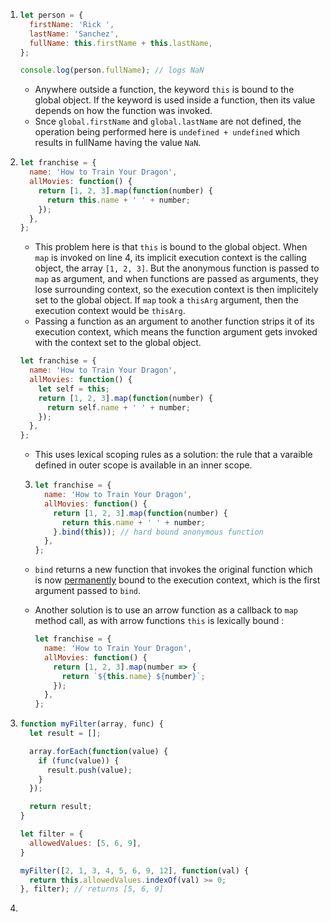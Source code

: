 1. ```js
   let person = {
     firstName: 'Rick ',
     lastName: 'Sanchez',
     fullName: this.firstName + this.lastName,
   };
   
   console.log(person.fullName); // logs NaN
   ```

   - Anywhere outside a function, the keyword `this` is bound to the global object. If the keyword is used inside a function, then its value depends on how the function was invoked. 
   - Snce `global.firstName` and `global.lastName` are not defined, the operation being performed here is `undefined + undefined` which results in fullName having the value `NaN`.

2. ```js
   let franchise = {
     name: 'How to Train Your Dragon',
     allMovies: function() {
       return [1, 2, 3].map(function(number) {
         return this.name + ' ' + number;
       });
     },
   };
   ```

   - This problem here is that `this` is bound to the global object.  When `map` is invoked on line 4, its implicit execution context is the calling object, the array `[1, 2, 3]`. But the anonymous function is passed to `map` as argument, and when functions are passed as arguments, they lose surrounding context, so the execution context is then implicitely set to the global object. If `map` took a `thisArg` argument, then the execution context would be `thisArg`. 
   - Passing a function as an argument to another function strips it of its execution context, which means the function argument gets invoked with the context set to the global object. 
   
   ```js
   let franchise = {
     name: 'How to Train Your Dragon',
     allMovies: function() {
       let self = this;
       return [1, 2, 3].map(function(number) {
         return self.name + ' ' + number;
       });
     },
   };
   ```
   
   - This uses lexical scoping rules as a solution: the rule that a varaible defined in outer scope is available in an inner scope. 
   
   3. ```js
      let franchise = {
        name: 'How to Train Your Dragon',
        allMovies: function() {
          return [1, 2, 3].map(function(number) {
            return this.name + ' ' + number;
          }.bind(this)); // hard bound anonymous function 
        },
      };
      ```
   
   - `bind` returns a new function that invokes the original function which is now <u>permanently</u> bound to the execution context, which is the first argument passed to `bind`. 
   
   - Another solution is to use an arrow function as a callback to `map` method call, as with arrow functions `this` is lexically bound :
   
     ```js
     let franchise = {
       name: 'How to Train Your Dragon',
       allMovies: function() {
         return [1, 2, 3].map(number => {
           return `${this.name} ${number}`;
         });
       },
     };
     ```

4. ```js
   function myFilter(array, func) {
     let result = [];
   
     array.forEach(function(value) {
       if (func(value)) {
         result.push(value);
       }
     });
   
     return result;
   }
   
   let filter = {
     allowedValues: [5, 6, 9],
   }
   
   myFilter([2, 1, 3, 4, 5, 6, 9, 12], function(val) {
     return this.allowedValues.indexOf(val) >= 0;
   }, filter); // returns [5, 6, 9]
   ```

5. 

